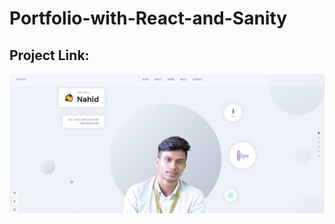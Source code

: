 # Portfolio-with-React-and-Sanity

## Project Link:

[![portfolio](Capture.PNG)](https://nahid22-portfolio.netlify.app/)
